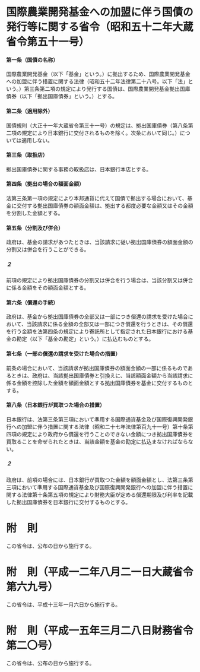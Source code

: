 # 国際農業開発基金への加盟に伴う国債の発行等に関する省令（昭和五十二年大蔵省令第五十一号）
#### 第一条（国債の名称）
国際農業開発基金（以下「基金」という。）に拠出するため、国際農業開発基金への加盟に伴う措置に関する法律（昭和五十二年法律第二十八号。以下「法」という。）第三条第二項の規定により発行する国債は、国際農業開発基金拠出国庫債券（以下「拠出国庫債券」という。）とする。
#### 第二条（適用除外）
国債規則（大正十一年大蔵省令第三十一号）の規定は、拠出国庫債券（第八条第二項の規定により日本銀行に交付されるものを除く。次条において同じ。）については適用しない。
#### 第三条（取扱店）
拠出国庫債券に関する事務の取扱店は、日本銀行本店とする。
#### 第四条（拠出の場合の額面金額）
法第三条第一項の規定により本邦通貨に代えて国債で拠出する場合において、基金に交付する拠出国庫債券の額面金額は、拠出する都度必要な金額又はその金額を分割した金額とする。
#### 第五条（分割及び併合）
政府は、基金の請求があつたときは、当該請求に従い拠出国庫債券の額面金額の分割又は併合を行うことができる。
##### ２
前項の規定により拠出国庫債券の分割又は併合を行う場合は、当該分割又は併合に係る金額をその額面金額とする。
#### 第六条（償還の手続）
政府は、基金から拠出国庫債券の全部又は一部につき償還の請求を受けた場合において、当該請求に係る金額の全部又は一部につき償還を行うときは、その償還を行う金額を法第四条の規定により寄託所として指定された日本銀行における基金の勘定（以下「基金の勘定」という。）に払込むものとする。
#### 第七条（一部の償還の請求を受けた場合の措置）
前条の場合において、当該請求が拠出国庫債券の額面金額の一部に係るものであるときは、政府は、当該拠出国庫債券と引換えに、当該額面金額から当該請求に係る金額を控除した金額を額面金額とする拠出国庫債券を基金に交付するものとする。
#### 第八条（日本銀行が買取つた場合の措置）
日本銀行は、法第三条第三項において準用する国際通貨基金及び国際復興開発銀行への加盟に伴う措置に関する法律（昭和二十七年法律第百九十一号）第十条第四項の規定により政府から償還を行うことのできない金額につき拠出国庫債券を買取ることを命ぜられたときは、当該金額を基金の勘定に払込まなければならない。
##### ２
政府は、前項の場合には、日本銀行が買取つた金額を額面金額とし、法第三条第三項において準用する国際通貨基金及び国際復興開発銀行への加盟に伴う措置に関する法律第十条第五項の規定により財務大臣が定める償還期限及び利率を記載した拠出国庫債券を日本銀行に交付するものとする。
# 附　則
この省令は、公布の日から施行する。
# 附　則（平成一二年八月二一日大蔵省令第六九号）
この省令は、平成十三年一月六日から施行する。
# 附　則（平成一五年三月二八日財務省令第二〇号）
この省令は、公布の日から施行する。
